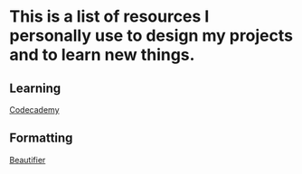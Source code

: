 <h1>This is a list of resources I personally use to design my projects and to learn new things.</h1>

<h2>Learning</h2>
<a target=”_blank” href="https://codecademy.com">Codecademy</a>

<h2>Formatting</h2>
<a target=”_blank” href="https://beautifier.io">Beautifier</a>
